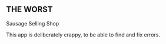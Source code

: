 ## THE WORST

Sausage Selling Shop


This app is deliberately crappy, to be able to find and fix errors.
